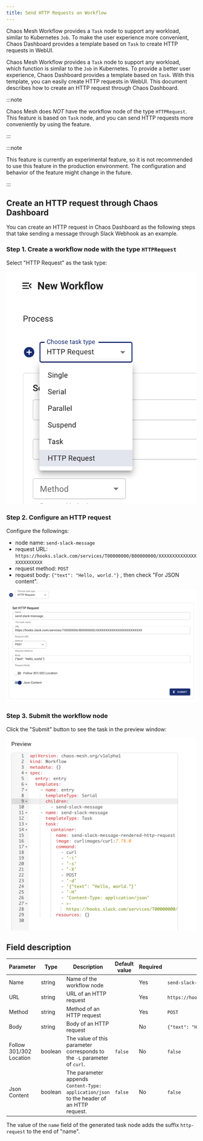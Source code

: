 ```yaml
---
title: Send HTTP Requests on Workflow
---
```


Chaos Mesh Workflow provides a `Task` node to support any workload, similar to Kubernetes `Job`. To make the user experience more convenient, Chaos Dashboard provides a template based on `Task` to create HTTP requests in WebUI.

Chaos Mesh Workflow provides a `Task` node to support any workload, which function is similar to the `Job` in Kubernetes. To provide a better user experience, Chaos Dashboard provides a template based on `Task`. With this template, you can easily create HTTP requests in WebUI. This document describes how to create an HTTP request through Chaos Dashboard.

:::note

Chaos Mesh does _NOT_ have the workflow node of the type `HTTPRequest`. This feature is based on `Task` node, and you can send HTTP requests more conveniently by using the feature.

:::

:::note

This feature is currently an experimental feature, so it is not recommended to use this feature in the production environment. The configuration and behavior of the feature might change in the future.

:::

## Create an HTTP request through Chaos Dashboard

You can create an HTTP request in Chaos Dashboard as the following steps that take sending a message through Slack Webhook as an example.

### Step 1. Create a workflow node with the type `HTTPRequest`

Select "HTTP Request" as the task type:

![create-http-request-workflow-node](img/create-http-request-workflow-node.png)

### Step 2. Configure an HTTP request

Configure the followings:

- node name: `send-slack-message`
- request URL: `https://hooks.slack.com/services/T00000000/B00000000/XXXXXXXXXXXXXXXXXXXXXXXX`
- request method: `POST`
- request body: `{"text": "Hello, world."}` , then check "For JSON content".

![configure-http-request-workflow-node](img/configure-http-request-workflow-node.png)

### Step 3. Submit the workflow node

Click the "Submit" button to see the task in the preview window:

![http-request-task-node-preview](img/http-request-task-node-preview.png)

## Field description

| Parameter | Type | Description | Default value | Required | Example |
| --- | --- | --- | --- | --- | --- |
| Name | string | Name of the workflow node |  | Yes | `send-slack-message` |
| URL | string | URL of an HTTP request |  | Yes | `https://hooks.slack.com/services/T00000000/B00000000/XXXXXXXXXXXXXXXXXXXXXXXX` |
| Method | string | Method of an HTTP request |  | Yes | `POST` |
| Body | string | Body of an HTTP request |  | No | `{"text": "Hello, world."}` |
| Follow 301/302 Location | boolean | The value of this parameter corresponds to the `-L` parameter of `curl`. | `false` | No | `false` |
| Json Content | boolean | The parameter appends `Content-Type: application/json` to the header of an HTTP request. | `false` | No | `false` |

The value of the `name` field of the generated task node adds the suffix `http-request` to the end of "name".
